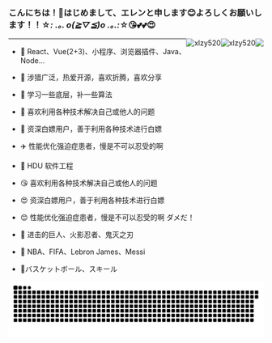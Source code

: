 ### こんにちは！🙌はじめまして、エレンと申します😊よろしくお願いします！！☆*: .｡. o(≧▽≦)o .｡.:*☆😘💕💕😍
<!-- <h1 align="center" > <a href="https://sunguoqi.com/"> <img src="https://readme-typing-svg.herokuapp.com/?lines=こんにちは！はじめまして!;&center=true&size=25"> </a> </h1> -->
<div>
    
<img align="right" height="160" src="https://github-stats.liuli.lol/api?username=xlzy520&show_icons=true&icon_color=fb7299&text_color=fb7299&bg_color=ffffff&hide_title=true" />

<img align="right" height="160" src="https://count.getloli.com/get/@xlzy520" alt="xlzy520" />
<p><img align="right" src="https://github-readme-streak-stats.herokuapp.com/?user=xlzy520&" alt="xlzy520" /></p>

<div>
<!-- <img aligin="right" src="https://img.shields.io/badge/%E5%A5%B3%E5%84%BF%E5%B0%8F%E6%A9%98%E5%AD%90-9%E4%B8%AA%E6%9C%88%E5%95%A6-orange" /> -->
<!-- <img aligin="right" src="https://img.shields.io/badge/npm--downloads-15781-brightgreen" /> -->
<!--   <img aligin="right" src="https://img.shields.io/badge/Bilibili%20fans-256-%23fb7299" /> -->
<!--     <img aligin="right" src="https://img.shields.io/badge/%E5%B0%8F%E7%A8%8B%E5%BA%8F%E7%94%A8%E6%88%B7-1389-brightgreen" /> -->
</div>


---
- :orange_book:  React、Vue(2+3)、小程序、浏览器插件、Java、Node...
- :ram:  涉猎广泛，热爱开源，喜欢折腾，喜欢分享
- :hammer:  学习一些底层，补一些算法
- 🌄 喜欢利用各种技术解决自己或他人的问题
- 💸 资深白嫖用户，善于利用各种技术进行白嫖
- ✈️ 性能优化强迫症患者，慢是不可以忍受的啊
- 🏫 HDU 软件工程
- 😘 喜欢利用各种技术解决自己或他人的问题
- 😍 资深白嫖用户，善于利用各种技术进行白嫖
- 😊 性能优化强迫症患者，慢是不可以忍受的啊  ダメだ！
- 🥰 进击的巨人、火影忍者、鬼灭之刃
- 👻 NBA、FIFA、Lebron James、Messi
- 🤩バスケットボール、スキール
  
  </div>


![](https://raw.githubusercontent.com/xlzy520/xlzy520/main/assets/github-contribution-grid-snake.svg)

